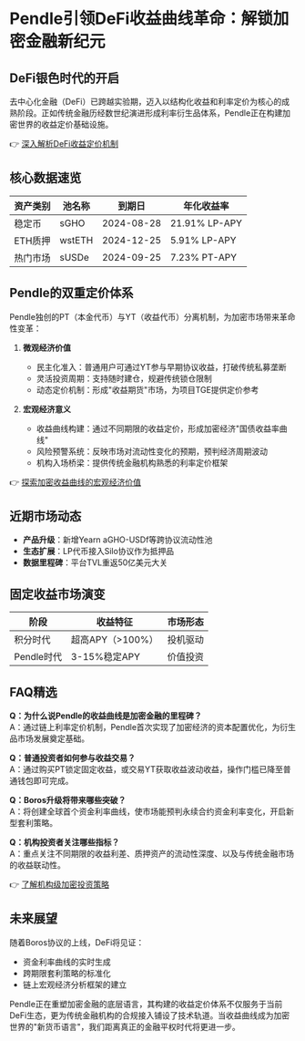 # Pendle引领DeFi收益曲线革命：解锁加密金融新纪元

## DeFi银色时代的开启
去中心化金融（DeFi）已跨越实验期，迈入以结构化收益和利率定价为核心的成熟阶段。正如传统金融历经数世纪演进形成利率衍生品体系，Pendle正在构建加密世界的收益定价基础设施。

👉 [深入解析DeFi收益定价机制](https://bit.ly/okx_welcome)

## 核心数据速览
| 资产类别 | 池名称 | 到期日 | 年化收益率 |
|---------|--------|-------|------------|
| 稳定币 | sGHO | 2024-08-28 | 21.91% LP-APY |
| ETH质押 | wstETH | 2024-12-25 | 5.91% LP-APY |
| 热门市场 | sUSDe | 2024-09-25 | 7.23% PT-APY |

## Pendle的双重定价体系
Pendle独创的PT（本金代币）与YT（收益代币）分离机制，为加密市场带来革命性变革：

1. **微观经济价值**
   - 民主化准入：普通用户可通过YT参与早期协议收益，打破传统私募垄断
   - 灵活投资周期：支持随时建仓，规避传统锁仓限制
   - 动态定价机制：形成"收益期货"市场，为项目TGE提供定价参考

2. **宏观经济意义**
   - 收益曲线构建：通过不同期限的收益定价，形成加密经济"国债收益率曲线"
   - 风险预警系统：反映市场对流动性变化的预期，预判经济周期波动
   - 机构入场桥梁：提供传统金融机构熟悉的利率定价框架

👉 [探索加密收益曲线的宏观经济价值](https://bit.ly/okx_welcome)

## 近期市场动态
- **产品升级**：新增Yearn aGHO-USDf等跨协议流动性池
- **生态扩展**：LP代币接入Silo协议作为抵押品
- **数据里程碑**：平台TVL重返50亿美元大关

## 固定收益市场演变
| 阶段 | 收益特征 | 市场形态 |
|------|----------|----------|
| 积分时代 | 超高APY（>100%） | 投机驱动 |
| Pendle时代 | 3-15%稳定APY | 价值投资 |

## FAQ精选

**Q：为什么说Pendle的收益曲线是加密金融的里程碑？**  
A：通过链上利率定价机制，Pendle首次实现了加密经济的资本配置优化，为衍生品市场发展奠定基础。

**Q：普通投资者如何参与收益交易？**  
A：通过购买PT锁定固定收益，或交易YT获取收益波动收益，操作门槛已降至普通钱包即可完成。

**Q：Boros升级将带来哪些突破？**  
A：将创建全球首个资金利率曲线，使市场能预判永续合约资金利率变化，开启新型套利策略。

**Q：机构投资者关注哪些指标？**  
A：重点关注不同期限的收益利差、质押资产的流动性深度、以及与传统金融市场的收益联动性。

👉 [了解机构级加密投资策略](https://bit.ly/okx_welcome)

## 未来展望
随着Boros协议的上线，DeFi将见证：
- 资金利率曲线的实时生成
- 跨期限套利策略的标准化
- 链上宏观经济分析框架的建立

Pendle正在重塑加密金融的底层语言，其构建的收益定价体系不仅服务于当前DeFi生态，更为传统金融机构的合规接入铺设了技术轨道。当收益曲线成为加密世界的"新货币语言"，我们距离真正的金融平权时代将更进一步。